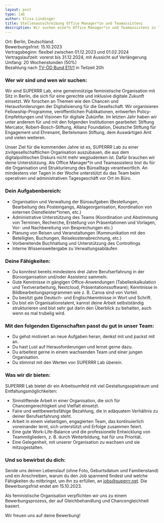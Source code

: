 ```yaml
---
layout: post
type: lab
author: Elisa Lindinger
title: Stellenausschreibung Office Manager*in und Teamassistenz
description: Wir suchen eine*n Office Manager*in und Teamassistenz in Teilzeit
---
```


<p>Ort: Berlin, Deutschland.
<br>Bewerbungsfrist: 15.10.2023
<br>Vertragsbeginn: flexibel zwischen 01.12.2023 und 01.02.2024
<br>Vertragslaufzeit: vorerst bis 31.12.2024, mit Aussicht auf Verlängerung
<br>Umfang: 20 Wochenstunden (50%)
<br>Bezahlung nach <a href="https://oeffentlicher-dienst.info/c/t/rechner/tvoed/bund?id=tvoed-bund-2024&matrix=1">TV-ÖD Bund E11/1</a> in Teilzeit 20h </p>

<h3>Wer wir sind und wen wir suchen:</h3>

<p>Wir sind SUPERRR Lab, eine gemeinnützige feministische Organisation mit Sitz in Berlin, die sich für eine gerechte und inklusive digitale Zukunft einsetzt. Wir forschen an Themen wie den Chancen und Herausforderungen der Digitalisierung für die Gesellschaft. Wir organisieren Fellowship-Programme, veröffentlichen Publikationen, entwerfen Policy-Empfehlungen und Visionen für digitale Zukünfte. Im letzten Jahr haben wir unter anderem für und mit den folgenden Institutionen gearbeitet: Stiftung Mercator, Robert-Bosch-Stiftung, Allianz Foundation, Deutsche Stiftung für Engagement und Ehrenamt, Bertelsmann Stiftung, dem Auswärtigen Amt und vielen weiteren.</p>  
<p>Unser Ziel für die kommenden Jahre ist es, SUPERRR Lab zu einer zivilgesellschaftlichen Organisation auszubauen, die aus dem digitalpolitischen Diskurs nicht mehr wegzudenken ist. Dafür brauchen wir deine Unterstützung. Als Office Manager*in und Teamassistenz bist du für die Organisation und Strukturierung des Büroalltags verantwortlich. An mindestens vier Tagen in der Woche unterstützt du das Team beim operativen und administrativen Tagesgeschäft vor Ort im Büro.</p>

<h3>Dein Aufgabenbereich: </h3>

<ul>
  <li>Organisation und Verwaltung der Büroaufgaben (Bestellungen, Bearbeitung des Posteingangs, Ablageorganisation, Koordination von externen Dienstleister*innen, etc.) </li>
	<li>Administrative Unterstützung des Teams (Koordination und Abstimmung von Terminen, Recherche, Erstellung von Präsentationen und Vorlagen, Vor- und Nachbereitung von Besprechungen etc.)</li>
	<li>Planung von Reisen und Veranstaltungen (Kommunikation mit den Beteiligten, Buchungen, Reisekostenabrechnung, etc.)</li>	
	<li>Vorbereitende Buchhaltung und Unterstützung des Controllings</li>
	<li>Interne Wissensweitergabe zu Verwaltungsabläufen</li>
</ul>

<h3>Deine Fähigkeiten: </h3>

<ul>
	<li>Du konntest bereits mindestens drei Jahre Berufserfahrung in der Büroorganisation und/oder Assistenz sammeln. </li>
	<li>Gute Kenntnisse in gängigen Office-Anwendungen (Tabellenkalkulation und Textverarbeitung, Nextcloud, Präsentationssoftware); Kenntnisse in Bildbearbeitungsprogrammen wie z. B. Canva sind von Vorteil. </li>
  <li>Du besitzt gute Deutsch- und Englischkenntnisse in Wort und Schrift.</li>
	<li>Du bist ein Organisationstalent, kannst deine Arbeit selbstständig strukturieren und bist sehr gut darin den Überblick zu behalten, auch wenn es mal trubelig wird.</li>
</ul>
	
<h3>Mit den folgenden Eigenschaften passt du gut in unser Team:</h3>

<ul>
  <li>Du gehst motiviert an neue Aufgaben heran, denkst mit und packst mit an.</li>
	<li>Du hast Lust auf Herausforderungen und lernst gerne dazu.</li>
	<li>Du arbeitest gerne in einem wachsenden Team und einer jungen Organisation.</li>
	<li>Du stimmst mit den Werten von SUPERRR Lab überein.</li>
</ul>

<h3>Was wir dir bieten:</h3>

<p>SUPERRR Lab bietet dir ein Arbeitsumfeld mit viel Gestaltungsspielraum und Entfaltungsmöglichkeiten: </p>
<ul>
  <li>Sinnstiftende Arbeit in einer Organisation, die sich für Chancengerechtigkeit und Vielfalt einsetzt.</li>
	<li>Faire und wettbewerbsfähige Bezahlung, die in adäquatem Verhältnis zu deiner Berufserfahrung steht.</li>
	<li>Arbeit in einem vielseitigen, engagierten Team, das kontinuierlich voneinander lernt, sich unterstützt und Erfolge zusammen feiert.</li>
	<li>Eine gute Work-Life-Balance und die professionelle Entwicklung von Teammitgliedern, z. B. durch Weiterbildung, hat für uns Priorität.</li>
  <li>Eine Gelegenheit, mit unserer Organisation zu wachsen und sie mitzugestalten.</li>
</ul>

<h3>Und so bewirbst du dich:</h3>
<p>Sende uns deinen Lebenslauf (ohne Foto, Geburtsdatum und Familienstand) und ein Anschreiben, warum du den Job spannend findest und welche Fähigkeiten du mitbringst, um ihn zu erfüllen, an <a href="mailto:jobs@superrr.net">jobs@superrr.net</a>. Die Bewerbungsfrist endet am 15.10.2023.</p>
<p>Als feministische Organisation verpflichten wir uns zu einem Bewerbungsprozess, der auf Gleichbehandlung und Chancengleichheit basiert.</p>
<p>Wir freuen uns auf deine Bewerbung!</p>
